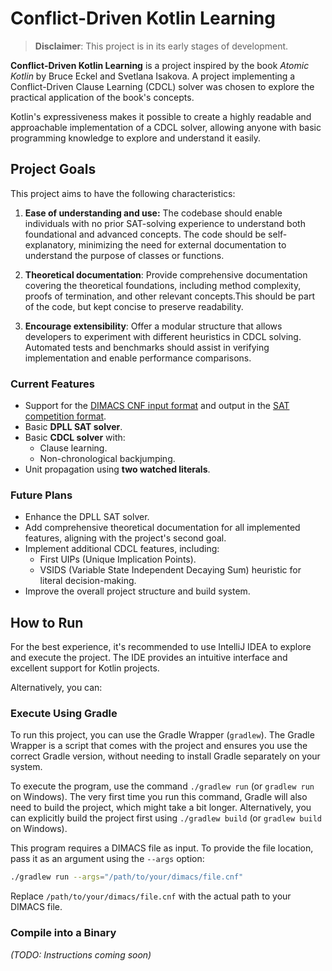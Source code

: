 # Conflict-Driven Kotlin Learning

> **Disclaimer**: This project is in its early stages of development.

**Conflict-Driven Kotlin Learning** is a project inspired by the book *Atomic Kotlin* by Bruce Eckel and Svetlana Isakova. A project implementing a Conflict-Driven Clause Learning (CDCL) solver was chosen to explore the practical application of the book's concepts.

Kotlin's expressiveness makes it possible to create a highly readable and approachable implementation of a CDCL solver, allowing anyone with basic programming knowledge to explore and understand it easily.

## Project Goals

This project aims to have the following characteristics:

1. **Ease of understanding and use:** The codebase should enable individuals with no prior SAT-solving experience to understand both foundational and advanced concepts. The code should be self-explanatory, minimizing the need for external documentation to understand the purpose of classes or functions.

2. **Theoretical documentation**: Provide comprehensive documentation covering the theoretical foundations, including method complexity, proofs of termination, and other relevant concepts.This should be part of the code, but kept concise to preserve readability.

3. **Encourage extensibility**: Offer a modular structure that allows developers to experiment with different heuristics in CDCL solving. Automated tests and benchmarks should assist in verifying implementation and enable performance comparisons.

### Current Features

- Support for the [DIMACS CNF input format](https://people.sc.fsu.edu/~jburkardt/data/cnf/cnf.html) and output in the [SAT competition format](https://satcompetition.github.io/2024/output.html).
- Basic **DPLL SAT solver**.
- Basic **CDCL solver** with:
  - Clause learning.
  - Non-chronological backjumping.
- Unit propagation using **two watched literals**.

### Future Plans

- Enhance the DPLL SAT solver.
- Add comprehensive theoretical documentation for all implemented features, aligning with the project's second goal.
- Implement additional CDCL features, including:
  - First UIPs (Unique Implication Points).
  - VSIDS (Variable State Independent Decaying Sum) heuristic for literal decision-making.
- Improve the overall project structure and build system.

## How to Run

For the best experience, it's recommended to use IntelliJ IDEA to explore and execute the project. The IDE provides an intuitive interface and excellent support for Kotlin projects.

Alternatively, you can:

### Execute Using Gradle
To run this project, you can use the Gradle Wrapper (`gradlew`). The Gradle Wrapper is a script that comes with the project and ensures you use the correct Gradle version, without needing to install Gradle separately on your system.

To execute the program, use the command `./gradlew run` (or `gradlew run` on Windows). The very first time you run this command, Gradle will also need to build the project, which might take a bit longer. Alternatively, you can explicitly build the project first using `./gradlew build` (or `gradlew build` on Windows).

This program requires a DIMACS file as input. To provide the file location, pass it as an argument using the `--args` option:

```bash
./gradlew run --args="/path/to/your/dimacs/file.cnf"
```

Replace `/path/to/your/dimacs/file.cnf` with the actual path to your DIMACS file.

### Compile into a Binary
*(TODO: Instructions coming soon)*
